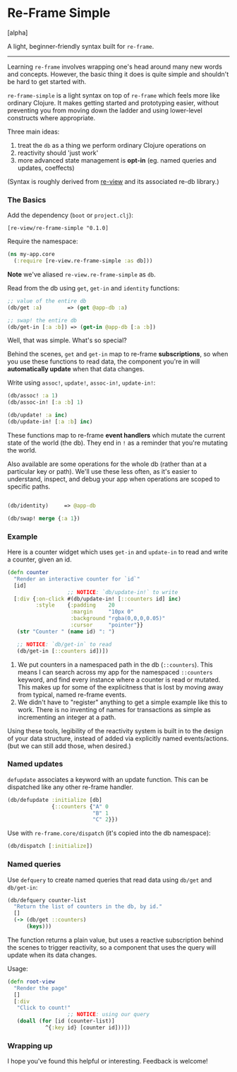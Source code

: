 # Re-Frame Simple

[alpha]

A light, beginner-friendly syntax built for `re-frame`.

----

Learning `re-frame` involves wrapping one's head around many new words and concepts. However, the basic thing it does is quite simple and shouldn't be hard to get started with.

`re-frame-simple` is a light syntax on top of `re-frame` which feels more like ordinary Clojure. It makes getting started and prototyping easier, without preventing you from moving down the ladder and using lower-level constructs where appropriate.

Three main ideas:

1. treat the `db` as a thing we perform ordinary Clojure operations on
2. reactivity should 'just work'
3. more advanced state management is **opt-in** (eg. named queries and updates, coeffects)

(Syntax is roughly derived from [re-view](https://www.re-view.io) and its associated re-db library.)

### The Basics

Add the dependency (`boot` or `project.clj`):

`[re-view/re-frame-simple "0.1.0]`

Require the namespace:

```clj
(ns my-app.core
  (:require [re-view.re-frame-simple :as db]))
```

**Note** we've aliased `re-view.re-frame-simple` as `db`.

Read from the db using `get`, `get-in` and `identity` functions:

```clj
;; value of the entire db
(db/get :a)        => (get @app-db :a)

;; swap! the entire db
(db/get-in [:a :b]) => (get-in @app-db [:a :b])
```

Well, that was simple. What's so special?

Behind the scenes, `get` and `get-in` map to re-frame **subscriptions**, so when you use these functions to read data, the component you're in will **automatically update** when that data changes.


Write using `assoc!`, `update!`, `assoc-in!`, `update-in!`:


```clj
(db/assoc! :a 1)
(db/assoc-in! [:a :b] 1)

(db/update! :a inc)
(db/update-in! [:a :b] inc)
```

These functions map to re-frame **event handlers** which mutate the current state of the world (the db). They end in `!` as a reminder that you're mutating the world.

Also available are some operations for the whole db (rather than at a particular
key or path). We'll use these less often, as it's easier to understand, inspect, and debug your app when operations are scoped to specific paths.

```clj

(db/identity)     => @app-db

(db/swap! merge {:a 1})
```


### Example

Here is a counter widget which uses `get-in` and `update-in` to read and write a counter, given an id.

```clj
(defn counter
  "Render an interactive counter for `id`"
  [id]
                   ;; NOTICE: `db/update-in!` to write
  [:div {:on-click #(db/update-in! [::counters id] inc)
         :style    {:padding    20
                    :margin     "10px 0"
                    :background "rgba(0,0,0,0.05)"
                    :cursor     "pointer"}}
   (str "Counter " (name id) ": ")

   ;; NOTICE: `db/get-in` to read
   (db/get-in [::counters id])])
```

1. We put counters in a namespaced path in the db (`::counters`). This means I can search across my app for the namespaced `::counters` keyword, and find every instance where a counter is read or mutated. This makes up for some of the explicitness that is lost by moving away from typical, named re-frame events.
2. We didn't have to "register" anything to get a simple example like this to work. There is no inventing of names for transactions as simple as incrementing an integer at a path.

Using these tools, legibility of the reactivity system is built in to the design of your data structure, instead of added via explicitly named events/actions. (but we can still add those, when desired.)


### Named updates

`defupdate` associates a keyword with an update function. This can be dispatched like any other re-frame handler.

```clj
(db/defupdate :initialize [db]
              {::counters {"A" 0
                           "B" 1
                           "C" 2}})
```

Use with `re-frame.core/dispatch` (it's copied into the db namespace):

```clj
(db/dispatch [:initialize])
```

### Named queries

Use `defquery` to create named queries that read data using `db/get` and `db/get-in`:

```clj
(db/defquery counter-list
  "Return the list of counters in the db, by id."
  []
  (-> (db/get ::counters)
      (keys)))
```

The function returns a plain value, but uses a reactive subscription behind the scenes
to trigger reactivity, so a component that uses the query will update when its data changes.

Usage:

```clj
(defn root-view
  "Render the page"
  []
  [:div
   "Click to count!"
                   ;; NOTICE: using our query
   (doall (for [id (counter-list)]
            ^{:key id} [counter id]))])
```

### Wrapping up

I hope you've found this helpful or interesting. Feedback is welcome!